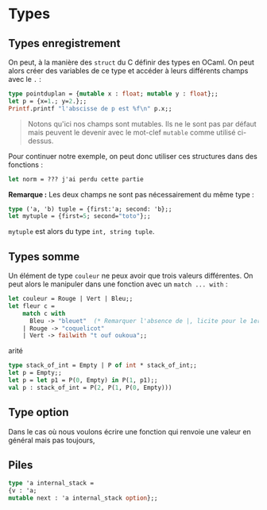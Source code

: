 # Types

## Types enregistrement
On peut, à la manière des `struct` du C définir des types en OCaml. On peut alors créer des variables de ce type et accéder à leurs différents champs avec le `.` :
```ocaml
type pointduplan = {mutable x : float; mutable y : float};;
let p = {x=1.; y=2.};;
Printf.printf "l'abscisse de p est %f\n" p.x;;
```

> Notons qu'ici nos champs sont mutables. Ils ne le sont pas par défaut mais peuvent le devenir avec le mot-clef `mutable` comme utilisé ci-dessus.

Pour continuer notre exemple, on peut donc utiliser ces structures dans des fonctions :
```ocaml
let norm = ??? j'ai perdu cette partie
```
**Remarque :** Les deux champs ne sont pas nécessairement du même type :
```ocaml
type ('a, 'b) tuple = {first:'a; second: 'b};;
let mytuple = {first=5; second="toto"};;
```
`mytuple` est alors du type `int, string tuple`.

## Types somme
Un élément de type `couleur` ne peux avoir que trois valeurs différentes. On peut alors le manipuler dans une fonction avec un `match ... with` :
```ocaml
let couleur = Rouge | Vert | Bleu;;
let fleur c =
	match c with
	  Bleu -> "bleuet"  (* Remarquer l'absence de |, licite pour le 1er cas *)
	| Rouge -> "coquelicot"
	| Vert -> failwith "t ouf oukoua";;
```
arité
```ocaml
type stack_of_int = Empty | P of int * stack_of_int;;
let p = Empty;;
let p = let p1 = P(0, Empty) in P(1, p1);;
val p : stack_of_int = P(2, P(1, P(0, Empty)))
```

## Type option
Dans le cas où nous voulons écrire une fonction qui renvoie une valeur en général mais pas toujours,

## Piles
```ocaml
type 'a internal_stack =
{v : 'a;
mutable next : 'a internal_stack option};;
```
